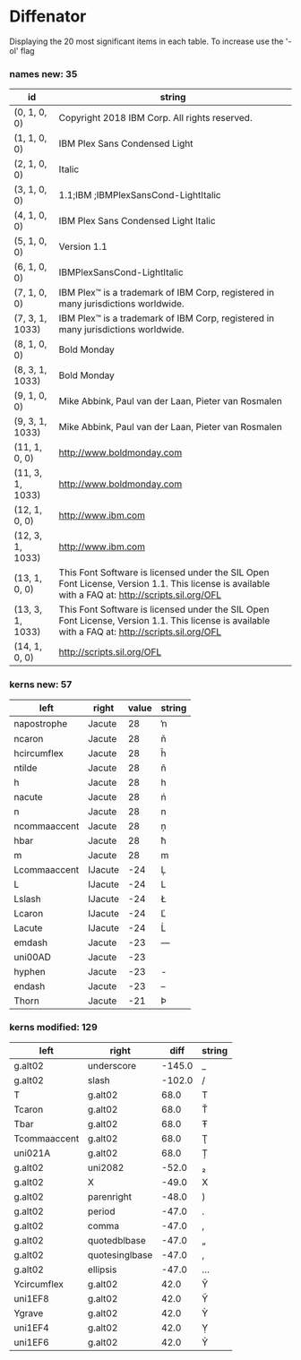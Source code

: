 # Diffenator

Displaying the 20 most significant items in each table. To increase use the '-ol' flag


### names new: 35

id | string
--- | --- | 
(0, 1, 0, 0) | Copyright 2018 IBM Corp. All rights reserved.
(1, 1, 0, 0) | IBM Plex Sans Condensed Light
(2, 1, 0, 0) | Italic
(3, 1, 0, 0) | 1.1;IBM ;IBMPlexSansCond-LightItalic
(4, 1, 0, 0) | IBM Plex Sans Condensed Light Italic
(5, 1, 0, 0) | Version 1.1
(6, 1, 0, 0) | IBMPlexSansCond-LightItalic
(7, 1, 0, 0) | IBM Plex™ is a trademark of IBM Corp, registered in many jurisdictions worldwide.
(7, 3, 1, 1033) | IBM Plex™ is a trademark of IBM Corp, registered in many jurisdictions worldwide.
(8, 1, 0, 0) | Bold Monday
(8, 3, 1, 1033) | Bold Monday
(9, 1, 0, 0) | Mike Abbink, Paul van der Laan, Pieter van Rosmalen
(9, 3, 1, 1033) | Mike Abbink, Paul van der Laan, Pieter van Rosmalen
(11, 1, 0, 0) | http://www.boldmonday.com
(11, 3, 1, 1033) | http://www.boldmonday.com
(12, 1, 0, 0) | http://www.ibm.com
(12, 3, 1, 1033) | http://www.ibm.com
(13, 1, 0, 0) | This Font Software is licensed under the SIL Open Font License, Version 1.1. This license is available with a FAQ at: http://scripts.sil.org/OFL
(13, 3, 1, 1033) | This Font Software is licensed under the SIL Open Font License, Version 1.1. This license is available with a FAQ at: http://scripts.sil.org/OFL
(14, 1, 0, 0) | http://scripts.sil.org/OFL

### kerns new: 57

left | right | value | string
--- | --- | --- | --- | 
napostrophe | Jacute | 28 | ŉ
ncaron | Jacute | 28 | ň
hcircumflex | Jacute | 28 | ĥ
ntilde | Jacute | 28 | ñ
h | Jacute | 28 | h
nacute | Jacute | 28 | ń
n | Jacute | 28 | n
ncommaaccent | Jacute | 28 | ņ
hbar | Jacute | 28 | ħ
m | Jacute | 28 | m
Lcommaaccent | IJacute | -24 | Ļ
L | IJacute | -24 | L
Lslash | IJacute | -24 | Ł
Lcaron | IJacute | -24 | Ľ
Lacute | IJacute | -24 | Ĺ
emdash | Jacute | -23 | —
uni00AD | Jacute | -23 | ­
hyphen | Jacute | -23 | -
endash | Jacute | -23 | –
Thorn | Jacute | -21 | Þ

### kerns modified: 129

left | right | diff | string
--- | --- | --- | --- | 
g.alt02 | underscore | -145.0 | _
g.alt02 | slash | -102.0 | /
T | g.alt02 | 68.0 | T
Tcaron | g.alt02 | 68.0 | Ť
Tbar | g.alt02 | 68.0 | Ŧ
Tcommaaccent | g.alt02 | 68.0 | Ţ
uni021A | g.alt02 | 68.0 | Ț
g.alt02 | uni2082 | -52.0 | ₂
g.alt02 | X | -49.0 | X
g.alt02 | parenright | -48.0 | )
g.alt02 | period | -47.0 | .
g.alt02 | comma | -47.0 | ,
g.alt02 | quotedblbase | -47.0 | „
g.alt02 | quotesinglbase | -47.0 | ‚
g.alt02 | ellipsis | -47.0 | …
Ycircumflex | g.alt02 | 42.0 | Ŷ
uni1EF8 | g.alt02 | 42.0 | Ỹ
Ygrave | g.alt02 | 42.0 | Ỳ
uni1EF4 | g.alt02 | 42.0 | Ỵ
uni1EF6 | g.alt02 | 42.0 | Ỷ
